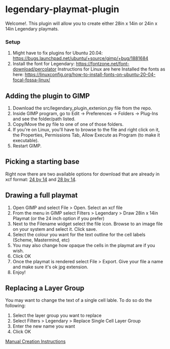 # legendary-playmat-plugin
Welcome!. This plugin will allow you to create either 28in x 14in or 24in x 14in Legendary playmats.

### Setup
1. Might have to fix plugins for Ubuntu 20.04: https://bugs.launchpad.net/ubuntu/+source/gimp/+bug/1881684
2. Install the font for Legendary: https://fontzone.net/font-download/percolator
    Instructions for Linux are here Installed the fonts as here: https://linuxconfig.org/how-to-install-fonts-on-ubuntu-20-04-focal-fossa-linux/

## Adding the plugin to GIMP
1. Download the src/legendary_plugin_extenion.py file from the repo.
2. Inside GIMP program, go to Edit -> Preferences -> Folders -> Plug-Ins and see the folder/path listed.
3. Copy/Move the py file to one of one of those folders.
4. If you're on Linux, you'll have to browse to the file and right click on it, the Properties, Permissions Tab, Allow Execute as Program (to make it executable).
5. Restart GIMP.

## Picking a starting base
Right now there are two available options for download that are already in xcf format: [24 by 14](https://legendary-playmat-templates.s3.amazonaws.com/24_by_14_base_template.xcf) and [28 by 14](https://legendary-playmat-templates.s3.amazonaws.com/28_by_14_base_template.xcf).

## Drawing a full playmat
1. Open GIMP and select File > Open. Select an xcf file
2. From the menu in GIMP select Filters > Legendary > Draw 28in x 14in Playmat (or the 24 inch option if you prefer)
3. Next to the Filename widget select the file icon. Browse to an image file on your system and select it. Click save.
4. Select the colour you want for the text outline for the cell labels (Scheme, Mastermind, etc)
5. You may also change how opaque the cells in the playmat are if you wish.
6. Click OK
7. Once the playmat is rendered select File > Export. Give your file a name and make sure it's ok jpg extension.
8. Enjoy!

## Replacing a Layer Group
You may want to change the text of a single cell lable. To do so do the following:
1. Select the layer group you want to replace
2. Select Filters > Legendary > Replace Single Cell Layer Group
3. Enter the new name you want
4. Click OK


[Manual Creation Instructions](./docs/manual_creation.md)
